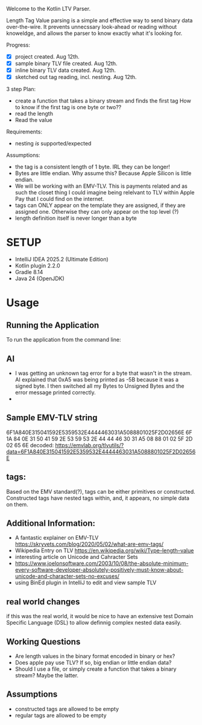 Welcome to the Kotlin LTV Parser.

Length Tag Value parsing is a simple and effective way to send binary data over-the-wire. It prevents unnecssary look-ahead or reading without knoweldge, and allows the parser to know exactly what it's looking for.

Progress:
- [x] project created. Aug 12th.
- [x] sample binary TLV file created. Aug 12th.
- [x] inline binary TLV data created. Aug 12th.
- [x] sketched out tag reading, incl. nesting. Aug 12th.

3 step Plan:
- create a function that takes a binary stream and finds the first tag
How to know if the first tag is one byte or two??
- read the length
- Read the value

Requirements:
- nesting *is* supported/expected

Assumptions:
- the tag is a consistent length of 1 byte. IRL they can be longer!
- Bytes are little endian. Why assume this? Because Apple Silicon is little endian.
- We will be working with an EMV-TLV. This is payments related and as such the closet thing I could imagine being relelvant to TLV within Apple Pay that I could find on the internet.
- tags can ONLY appear on the template they are assigned, if they are assigned one. Otherwise they can only appear on the top level (?)
- length definition itself is never longer than a byte

# SETUP
- IntelliJ IDEA 2025.2 (Ultimate Edition)
- Kotlin plugin 2.2.0
- Gradle 8.14
- Java 24 (OpenJDK)

# Usage

## Running the Application

To run the application from the command line:

## AI
- I was getting an unknown tag error for a byte that wasn't in the stream. AI explained that 0xA5 was being printed as -5B because it was a signed byte. I then switched all my Bytes to Unsigned Bytes and the error message printed correctly.
- 
## Sample EMV-TLV string
6F1A840E315041592E5359532E4444463031A5088801025F2D02656E
6F 1A 84 0E 31 50 41 59 2E 53 59 53 2E 44 44 46 30 31 A5 08 88 01 02 5F 2D 02 65 6E
decoded: https://emvlab.org/tlvutils/?data=6F1A840E315041592E5359532E4444463031A5088801025F2D02656E


## tags:
Based on the EMV standard(?), tags can be either primitives or constructed. Constructed tags have nested tags within, and, it appears, no simple data on them. 

## Additional Information:
- A fantastic explainer on EMV-TLV https://skryvets.com/blog/2020/05/02/what-are-emv-tags/
- Wikipedia Entry on TLV
https://en.wikipedia.org/wiki/Type–length–value
- interesting article on Unicode and Cahracter Sets
- https://www.joelonsoftware.com/2003/10/08/the-absolute-minimum-every-software-developer-absolutely-positively-must-know-about-unicode-and-character-sets-no-excuses/
- using BinEd plugin in IntelliJ to edit and view sample TLV

## real world changes
if this was the real world, it would be nice to have an extensive test Domain Specific Language (DSL) to allow definnig complex nested data easily.

## Working Questions
- Are length values in the binary format encoded in binary or hex?
- Does apple pay use TLV? If so, big endian or little endian data?
- Should I use a file, or simply create a function that takes a binary stream? Maybe the latter.

## Assumptions
- constructed tags are allowed to be empty
- regular tags are allowed to be empty